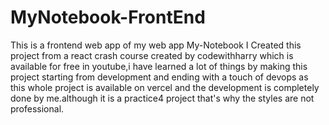 # MyNotebook-FrontEnd
This is a frontend web app of my web app My-Notebook
I Created this project from a react crash course created by codewithharry which is available for free in youtube,i have learned a lot of things by making this project starting from development and ending with a touch of devops as this whole project is available on vercel and the development is completely done by me.although it is a practice4 project that's why the styles are not professional.
